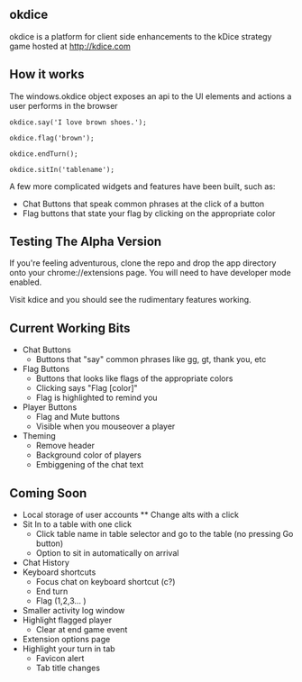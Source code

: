 okdice
---

okdice is a platform for client side enhancements to the kDice strategy game hosted at http://kdice.com


How it works
--

The windows.okdice object exposes an api to the UI elements and actions a user performs in the browser


    okdice.say('I love brown shoes.');

    okdice.flag('brown');

    okdice.endTurn();

    okdice.sitIn('tablename');


A few more complicated widgets and features have been built, such as:

* Chat Buttons that speak common phrases at the click of a button
* Flag buttons that state your flag by clicking on the appropriate color


Testing The Alpha Version
--

If you're feeling adventurous, clone the repo and drop the app directory onto your chrome://extensions page. You will need to have developer mode enabled.

Visit kdice and you should see the rudimentary features working.

Current Working Bits
--

* Chat Buttons
  * Buttons that "say" common phrases like gg, gt, thank you, etc
* Flag Buttons
  * Buttons that looks like flags of the appropriate colors
  * Clicking says "Flag [color]"
  * Flag is highlighted to remind you
* Player Buttons
  * Flag and Mute buttons
  * Visible when you mouseover a player
* Theming
  * Remove header
  * Background color of players
  * Embiggening of the chat text


Coming Soon
--
* Local storage of user accounts
** Change alts with a click
* Sit In to a table with one click
  * Click table name in table selector and go to the table (no pressing Go button)
  * Option to sit in automatically on arrival
* Chat History
* Keyboard shortcuts
  * Focus chat on keyboard shortcut (c?)
  * End turn
  * Flag (1,2,3... )
* Smaller activity log window
* Highlight flagged player
  * Clear at end game event
* Extension options page
* Highlight your turn in tab
  * Favicon alert
  * Tab title changes

